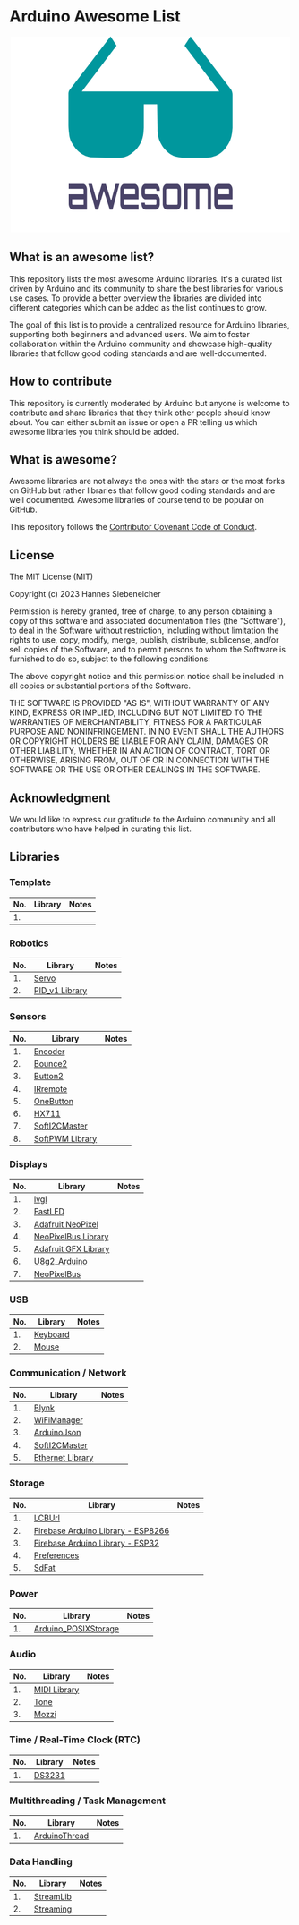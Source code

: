 # Arduino Awesome List

<div align="center">
	<a href="https://vshymanskyy.github.io/StandWithUkraine">
		<img width="500" height="350" src="./media/logo.png" alt="Awesome">
	</a>
</div>

## What is an awesome list?

This repository lists the most awesome Arduino libraries. It's a curated list driven by Arduino and its community to share the best libraries for various use cases. To provide a better overview the libraries are divided into different categories which can be added as the list continues to grow.

The goal of this list is to provide a centralized resource for Arduino libraries, supporting both beginners and advanced users. We aim to foster collaboration within the Arduino community and showcase high-quality libraries that follow good coding standards and are well-documented.

## How to contribute

This repository is currently moderated by Arduino but anyone is welcome to contribute and share libraries that they think other people should know about. You can either submit an issue or open a PR telling us which awesome libraries you think should be added.

## What is awesome?

Awesome libraries are not always the ones with the stars or the most forks on GitHub but rather libraries that follow good coding standards and are well documented. Awesome libraries of course tend to be popular on GitHub.

This repository follows the [Contributor Covenant Code of Conduct](https://github.com/sindresorhus/awesome/blob/main/code-of-conduct.md).

## License

The MIT License (MIT)

Copyright (c) 2023 Hannes Siebeneicher

Permission is hereby granted, free of charge, to any person obtaining a copy
of this software and associated documentation files (the "Software"), to deal
in the Software without restriction, including without limitation the rights
to use, copy, modify, merge, publish, distribute, sublicense, and/or sell
copies of the Software, and to permit persons to whom the Software is
furnished to do so, subject to the following conditions:

The above copyright notice and this permission notice shall be included in
all copies or substantial portions of the Software.

THE SOFTWARE IS PROVIDED "AS IS", WITHOUT WARRANTY OF ANY KIND, EXPRESS OR
IMPLIED, INCLUDING BUT NOT LIMITED TO THE WARRANTIES OF MERCHANTABILITY,
FITNESS FOR A PARTICULAR PURPOSE AND NONINFRINGEMENT. IN NO EVENT SHALL THE
AUTHORS OR COPYRIGHT HOLDERS BE LIABLE FOR ANY CLAIM, DAMAGES OR OTHER
LIABILITY, WHETHER IN AN ACTION OF CONTRACT, TORT OR OTHERWISE, ARISING FROM,
OUT OF OR IN CONNECTION WITH THE SOFTWARE OR THE USE OR OTHER DEALINGS IN
THE SOFTWARE.

## Acknowledgment

We would like to express our gratitude to the Arduino community and all contributors who have helped in curating this list.

## Libraries

### Template
| No. | Library                                                                            | Notes  |
| --- | ---------------------------------------------------------------------------------- | ------ |
| 1.  |                                                                                    |        |

### Robotics

| No. | Library                                                                            | Notes  |
| --- | ---------------------------------------------------------------------------------- | ------ |
| 1.  | [Servo](https://github.com/arduino-libraries/Servo)                                |        |
| 2.  | [PID_v1 Library](https://github.com/br3ttb/Arduino-PID-Library)                    |        |



### Sensors

| No. | Library                                                                            | Notes  |
| --- | ---------------------------------------------------------------------------------- | ------ |
| 1.  | [Encoder](https://github.com/PaulStoffregen/Encoder)                               |        |
| 2.  | [Bounce2](https://github.com/thomasfredericks/Bounce2)                             |        |
| 3.  | [Button2](https://github.com/LennartHennigs/Button2)                               |        |
| 4.  | [IRremote](https://www.arduinolibraries.info/libraries/i-rremote)                  |        |
| 5.  | [OneButton](https://github.com/mathertel/OneButton)                                |        |
| 6.  | [HX711](https://github.com/bogde/HX711)                                            |        |
| 7.  | [SoftI2CMaster](https://github.com/felias-fogg/SoftI2CMaster)                      |        |
| 8.  | [SoftPWM Library](https://github.com/bhagman/SoftPWM)                              |        |



### Displays

| No. | Library                                                                            | Notes  |
| --- | ---------------------------------------------------------------------------------- | ------ |
| 1.  | [lvgl](https://github.com/lvgl/lvgl)                                               |        |
| 2.  | [FastLED](https://github.com/FastLED/FastLED)                                      |        |
| 3.  | [Adafruit NeoPixel](https://github.com/adafruit/Adafruit_NeoPixel)                 |        |
| 4.  | [NeoPixelBus Library](https://github.com/Makuna/NeoPixelBus)                       |        |
| 5.  | [Adafruit GFX Library](https://github.com/adafruit/Adafruit-GFX-Library)           |        |
| 6.  | [U8g2_Arduino](https://github.com/olikraus/U8g2_Arduino)                           |        |
| 7.  | [NeoPixelBus](https://github.com/Makuna/NeoPixelBus)                               |        |


### USB

| No. | Library                                                                            | Notes  |
| --- | ---------------------------------------------------------------------------------- | ------ |
| 1.  | [Keyboard](https://github.com/arduino-libraries/Keyboard)                          |        |
| 2.  | [Mouse](https://github.com/arduino-libraries/Mouse)                                |        |


### Communication / Network
| No. | Library                                                                            | Notes  |
| --- | ---------------------------------------------------------------------------------- | ------ |
| 1.  | [Blynk](https://github.com/blynkkk/blynk-library)                                  |        |
| 2.  | [WiFiManager](https://github.com/tzapu/WiFiManager)                                |        |
| 3.  | [ArduinoJson](https://arduinojson.org/)                                            |        |
| 4.  | [SoftI2CMaster](https://github.com/felias-fogg/SoftI2CMaster)                      |        |
| 5.  | [Ethernet Library](https://github.com/arduino-libraries/Ethernet)                  |        |


### Storage

| No. | Library                                                                            | Notes  |
| --- | ---------------------------------------------------------------------------------- | ------ |
| 1.  | [LCBUrl](https://github.com/lbussy/LCBUrl)                                         |        |
| 2.  | [Firebase Arduino Library - ESP8266](https://github.com/mobizt/Firebase-ESP8266)   |        |
| 3.  | [Firebase Arduino Library - ESP32](https://github.com/mobizt/Firebase-ESP8266)     |        |
| 4.  | [Preferences](https://github.com/vshymanskyy/Preferences)                          |        |
| 5.  | [SdFat](https://github.com/greiman/SdFat)                                          |        |


### Power

| No. | Library                                                                            | Notes  |
| --- | ---------------------------------------------------------------------------------- | ------ |
| 1.  | [Arduino_POSIXStorage](https://github.com/arduino-libraries/Arduino_POSIXStorage/) |        |


### Audio

| No. | Library                                                                            | Notes  |
| --- | ---------------------------------------------------------------------------------- | ------ |
| 1.  | [MIDI Library](https://github.com/FortySevenEffects/arduino_midi_library)          |	    |
| 2.  | [Tone](https://github.com/bhagman/Tone)                                            |        |
| 3.  | [Mozzi](https://github.com/sensorium/Mozzi)                                        |        |

### Time / Real-Time Clock (RTC)

| No. | Library                                                                            | Notes  |
| --- | ---------------------------------------------------------------------------------- | ------ |
| 1.  | [DS3231](https://github.com/NorthernWidget/DS3231)                                 |        |


### Multithreading / Task Management

| No. | Library                                                                            | Notes  |
| --- | ---------------------------------------------------------------------------------- | ------ |
| 1.  | [ArduinoThread](https://github.com/ivanseidel/ArduinoThread)                       |        |

### Data Handling
| No. | Library                                                                            | Notes  |
| --- | ---------------------------------------------------------------------------------- | ------ |
| 1.  | [StreamLib](https://github.com/JAndrassy/StreamLib)                                |        |
| 2.  | [Streaming](https://github.com/janelia-arduino/Streaming)                          |        | 
